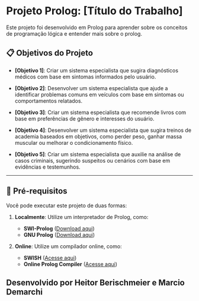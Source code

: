 # Projeto Prolog: [Título do Trabalho]

Este projeto foi desenvolvido em Prolog para aprender sobre os conceitos de programação lógica e entender mais sobre o prolog.

## 📋 Objetivos do Projeto

- **[Objetivo 1]**: Criar um sistema especialista que sugira diagnósticos médicos com base em sintomas informados pelo usuário.  

- **[Objetivo 2]**: Desenvolver um sistema especialista que ajude a identificar problemas comuns
em veículos com base em sintomas ou comportamentos relatados.

- **[Objetivo 3]**: Criar um sistema especialista que recomende livros com base em preferências de
gênero e interesses do usuário.

- **[Objetivo 4]**: Desenvolver um sistema especialista que sugira treinos de academia baseados
em objetivos, como perder peso, ganhar massa muscular ou melhorar o condicionamento
físico.

- **[Objetivo 5]**: Criar um sistema especialista que auxilie na análise de casos criminais, sugerindo
suspeitos ou cenários com base em evidências e testemunhos.

---

## 🔧 Pré-requisitos

Você pode executar este projeto de duas formas:

1. **Localmente**: Utilize um interpretador de Prolog, como:  
   - **SWI-Prolog** ([Download aqui](https://www.swi-prolog.org/))  
   - **GNU Prolog** ([Download aqui](http://www.gprolog.org/))  

2. **Online**: Utilize um compilador online, como:  
   - **SWISH** ([Acesse aqui](https://swish.swi-prolog.org/))  
   - **Online Prolog Compiler** ([Acesse aqui](https://www.tutorialspoint.com/execute_prolog_online.php))  

## Desenvolvido por Heitor Berischmeier e Marcio Demarchi


